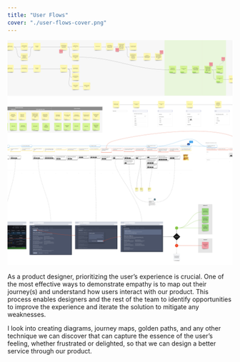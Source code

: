 ```yaml
---
title: "User Flows"
cover: "./user-flows-cover.png"
---
```

![Screenshots of various diagrams. They don't show much of the content as they're small on the image but they show a lot of notes that are linked with arrows, implying that they form a path or a flow](./user-flows.png)

As a product designer, prioritizing the user’s experience is crucial. One of the most effective ways to demonstrate empathy is to map out their journey(s) and understand how users interact with our product. This process enables designers and the rest of the team to identify opportunities to improve the experience and iterate the solution to mitigate any weaknesses.

I look into creating diagrams, journey maps, golden paths, and any other technique we can discover that can capture the essence of the user’s feeling, whether frustrated or delighted, so that we can design a better service through our product.